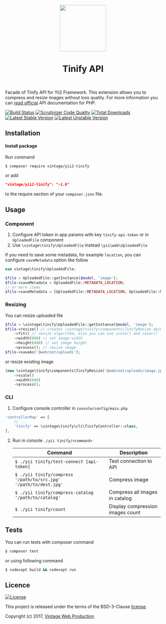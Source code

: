 <p align="center">
    <a href="https://tinypng.com/" target="_blank">
        <img src="https://tinypng.com/images/social/website.jpg" height="150px">
    </a>
    <h1 align="center">Tinify API</h1>
    <br>
</p>

Facade of Tinify API for Yii2 Framework. This extension allows you to compress and resize images without loss quality.
For more information you can [read official](https://tinypng.com/developers/reference/php) API documentation for PHP.

[![Build Status](https://travis-ci.org/Vintage-web-production/yii2-tinify.svg?branch=master)](https://travis-ci.org/Vintage-web-production/yii2-tinify)
[![Scrutinizer Code Quality](https://scrutinizer-ci.com/g/Vintage-web-production/yii2-tinify/badges/quality-score.png?b=master)](https://scrutinizer-ci.com/g/Vintage-web-production/yii2-tinify/?branch=master)
[![Total Downloads](https://poser.pugx.org/vintage/yii2-tinify/downloads)](https://packagist.org/packages/vintage/yii2-tinify)
[![Latest Stable Version](https://poser.pugx.org/vintage/yii2-tinify/v/stable)](CHANGELOG.md)
[![Latest Unstable Version](https://poser.pugx.org/vintage/yii2-tinify/v/unstable)](CHANGELOG.md)

Installation
------------

#### Install package

Run command
```bash
$ composer require vintage/yii2-tinify
```

or add
```json
"vintage/yii2-tinify": "~1.0"
```
to the require section of your `composer.json` file.

Usage
-----

### Component
1. Configure API token in app params with key `tinify-api-token` or in `UploadedFile` component
2. Use `\vintage\tinify\UploadedFile` instead `\yii\web\UploadedFile`

If you need to save some metadata, for example `location`, you can configure `saveMetadata` option like follow

```php
use vintage\tinify\UploadedFile;

$file = UploadedFile::getInstance($model, 'image');
$file->saveMetadata = UploadedFile::METADATA_LOCATION;
// or more items
$file->saveMetadata = [UploadedFile::METADATA_LOCATION, UploadedFile::METADATA_CREATION];
```

### Resizing
You can resize uploaded file
```php
$file = \vintage\tinify\UploadedFile::getInstance($model, 'image');
$file->resize() // creates \vintage\tinify\components\TinifyResize object
    ->fit() // resize algorithm, also you can use scale() and cover()
    ->width(600) // set image width
    ->height(400) // set image height
    ->process(); // resize image
$file->saveAs('@webroot/uploads');
```

or resize existing image
```php
(new \vintage\tinify\components\TinifyResize('@webroot/uploads/image.jpg'))
    ->scale()
    ->width(600)
    ->process();
```

### CLI
1. Configure console controller in `console/config/main.php`
```php
'controllerMap' => [
    // ...
    'tinify' => \vintage\tinify\cli\TinifyController::class,
],
```
2. Run in console `./yii tinify/<command>`

    | Command | Description |
    |---------|-------------|
    | `$ ./yii tinify/test-connect [api-token]` | Test connection to API |
    | `$ ./yii tinify/compress '/path/to/src.jpg' '/path/to/dest.jpg'` | Compress image |
    | `$ ./yii tinify/compress-catalog '/path/to/catalog'` | Compress all images in catalog |
    | `$ ./yii tinify/count` | Display compression images count |

Tests
-----
You can run tests with composer command

```bash
$ composer test
```

or using following command

```bash
$ codecept build && codecept run
```

Licence
-------
[![License](https://poser.pugx.org/vintage/yii2-tinify/license)](LICENSE)

This project is released under the terms of the BSD-3-Clause [license](LICENSE).

Copyright (c) 2017, [Vintage Web Production](https://vintage.com.ua/)

